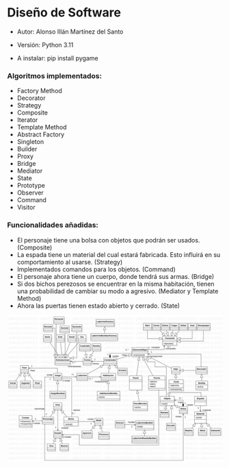 # Diseño de Software

- Autor: Alonso Illán Martínez del Santo

- Versión: Python 3.11

- A instalar: pip install pygame

### Algoritmos implementados:
  - Factory Method
  - Decorator
  - Strategy
  - Composite
  - Iterator
  - Template Method
  - Abstract Factory
  - Singleton
  - Builder
  - Proxy
  - Bridge
  - Mediator
  - State
  - Prototype
  - Observer
  - Command
  - Visitor

### Funcionalidades añadidas:
  - El personaje tiene una bolsa con objetos que podrán ser usados. (Composite)
  - La espada tiene un material del cual estará fabricada. Esto influirá en su comportamiento al usarse. (Strategy)
  - Implementados comandos para los objetos. (Command)
  - El personaje ahora tiene un cuerpo, donde tendrá sus armas. (Bridge)
  - Si dos bichos perezosos se encuentrar en la misma habitación, tienen una probabilidad de cambiar su modo a agresivo. (Mediator y Template Method)
  - Ahora las puertas tienen estado abierto y cerrado. (State)

![UML Laberinto](https://github.com/developwannabe/laberintoPython/blob/main/uml/UML.svg?raw=true)
